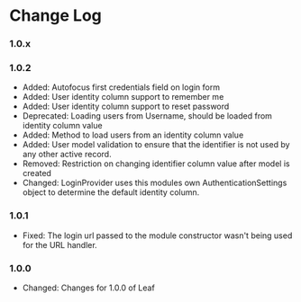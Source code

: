 # Change Log

### 1.0.x

### 1.0.2

* Added:        Autofocus first credentials field on login form
* Added:        User identity column support to remember me
* Added:        User identity column support to reset password 
* Deprecated:   Loading users from Username, should be loaded from identity column value
* Added:        Method to load users from an identity column value
* Added:        User model validation to ensure that the identifier is not used by any other active record.
* Removed:      Restriction on changing identifier column value after model is created
* Changed:      LoginProvider uses this modules own AuthenticationSettings object to determine the default identity column.

### 1.0.1

* Fixed:		The login url passed to the module constructor wasn't being used for the URL handler.

### 1.0.0

* Changed:        Changes for 1.0.0 of Leaf
